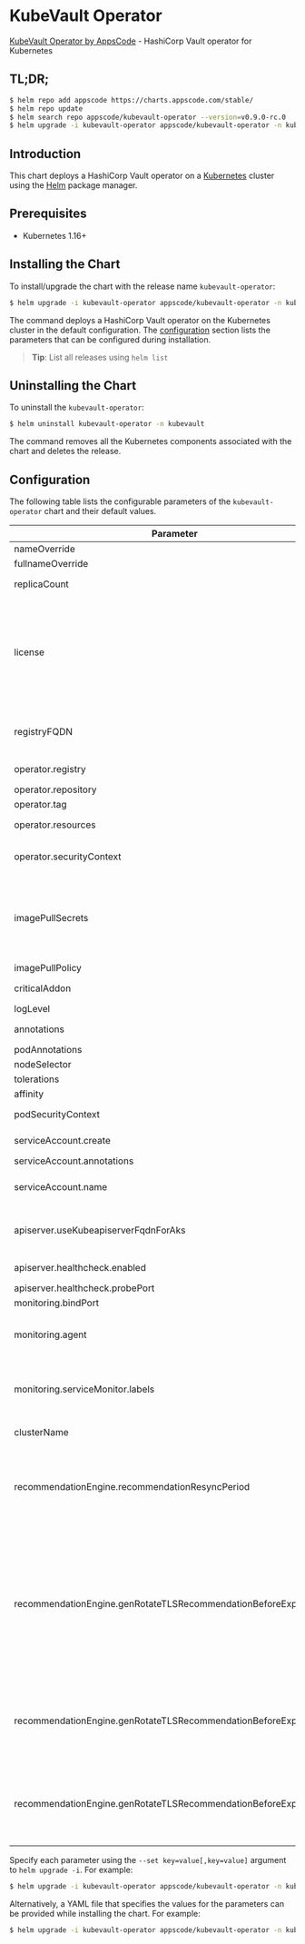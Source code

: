 # KubeVault Operator

[KubeVault Operator by AppsCode](https://github.com/kubevault/operator) - HashiCorp Vault operator for Kubernetes

## TL;DR;

```bash
$ helm repo add appscode https://charts.appscode.com/stable/
$ helm repo update
$ helm search repo appscode/kubevault-operator --version=v0.9.0-rc.0
$ helm upgrade -i kubevault-operator appscode/kubevault-operator -n kubevault --create-namespace --version=v0.9.0-rc.0
```

## Introduction

This chart deploys a HashiCorp Vault operator on a [Kubernetes](http://kubernetes.io) cluster using the [Helm](https://helm.sh) package manager.

## Prerequisites

- Kubernetes 1.16+

## Installing the Chart

To install/upgrade the chart with the release name `kubevault-operator`:

```bash
$ helm upgrade -i kubevault-operator appscode/kubevault-operator -n kubevault --create-namespace --version=v0.9.0-rc.0
```

The command deploys a HashiCorp Vault operator on the Kubernetes cluster in the default configuration. The [configuration](#configuration) section lists the parameters that can be configured during installation.

> **Tip**: List all releases using `helm list`

## Uninstalling the Chart

To uninstall the `kubevault-operator`:

```bash
$ helm uninstall kubevault-operator -n kubevault
```

The command removes all the Kubernetes components associated with the chart and deletes the release.

## Configuration

The following table lists the configurable parameters of the `kubevault-operator` chart and their default values.

|                            Parameter                             |                                                                                                                                                                                                        Description                                                                                                                                                                                                        |                  Default                  |
|------------------------------------------------------------------|---------------------------------------------------------------------------------------------------------------------------------------------------------------------------------------------------------------------------------------------------------------------------------------------------------------------------------------------------------------------------------------------------------------------------|-------------------------------------------|
| nameOverride                                                     | Overrides name template                                                                                                                                                                                                                                                                                                                                                                                                   | <code>""</code>                           |
| fullnameOverride                                                 | Overrides fullname template                                                                                                                                                                                                                                                                                                                                                                                               | <code>""</code>                           |
| replicaCount                                                     | Number of KubeVault operator replicas to create (only 1 is supported)                                                                                                                                                                                                                                                                                                                                                     | <code>1</code>                            |
| license                                                          | License for the product. Get a license by following the steps from [here](https://kubevault.com/docs/latest/setup/install/enterprise/#get-a-trial-license). <br> Example: <br> `helm install appscode/kubevault-operator \` <br> `--set-file license=/path/to/license/file` <br> `or` <br> `helm install appscode/kubevault-operator \` <br> `--set license=<license file content>`                                       | <code>""</code>                           |
| registryFQDN                                                     | Docker registry fqdn used to pull docker images Set this to use docker registry hosted at ${registryFQDN}/${registry}/${image}                                                                                                                                                                                                                                                                                            | <code>""</code>                           |
| operator.registry                                                | Docker registry used to pull KubeVault operator image                                                                                                                                                                                                                                                                                                                                                                     | <code>kubevault</code>                    |
| operator.repository                                              | KubeVault operator container image                                                                                                                                                                                                                                                                                                                                                                                        | <code>vault-operator</code>               |
| operator.tag                                                     | KubeVault operator container image tag                                                                                                                                                                                                                                                                                                                                                                                    | <code>""</code>                           |
| operator.resources                                               | Compute Resources required by the operator container                                                                                                                                                                                                                                                                                                                                                                      | <code>{}</code>                           |
| operator.securityContext                                         | requests: cpu: 100m memory: 128Mi Security options the operator container should run with                                                                                                                                                                                                                                                                                                                                 | <code>{}</code>                           |
| imagePullSecrets                                                 | Specify an array of imagePullSecrets. Secrets must be manually created in the namespace. <br> Example: <br> `helm template charts/kubevault-operator \` <br> `--set imagePullSecrets[0].name=sec0 \` <br> `--set imagePullSecrets[1].name=sec1`                                                                                                                                                                           | <code>[]</code>                           |
| imagePullPolicy                                                  | Container image pull policy                                                                                                                                                                                                                                                                                                                                                                                               | <code>IfNotPresent</code>                 |
| criticalAddon                                                    | If true, installs KubeVault operator as critical addon                                                                                                                                                                                                                                                                                                                                                                    | <code>false</code>                        |
| logLevel                                                         | Log level for operator                                                                                                                                                                                                                                                                                                                                                                                                    | <code>3</code>                            |
| annotations                                                      | Annotations applied to operator deployment                                                                                                                                                                                                                                                                                                                                                                                | <code>{}</code>                           |
| podAnnotations                                                   | Annotations passed to operator pod(s).                                                                                                                                                                                                                                                                                                                                                                                    | <code>{}</code>                           |
| nodeSelector                                                     | Node labels for pod assignment                                                                                                                                                                                                                                                                                                                                                                                            | <code>{"kubernetes.io/os":"linux"}</code> |
| tolerations                                                      | Tolerations for pod assignment                                                                                                                                                                                                                                                                                                                                                                                            | <code>[]</code>                           |
| affinity                                                         | Affinity rules for pod assignment                                                                                                                                                                                                                                                                                                                                                                                         | <code>{}</code>                           |
| podSecurityContext                                               | Security options the operator pod should run with.                                                                                                                                                                                                                                                                                                                                                                        | <code>{}</code>                           |
| serviceAccount.create                                            | Specifies whether a service account should be created                                                                                                                                                                                                                                                                                                                                                                     | <code>true</code>                         |
| serviceAccount.annotations                                       | Annotations to add to the service account                                                                                                                                                                                                                                                                                                                                                                                 | <code>{}</code>                           |
| serviceAccount.name                                              | The name of the service account to use. If not set and create is true, a name is generated using the fullname template                                                                                                                                                                                                                                                                                                    | <code>""</code>                           |
| apiserver.useKubeapiserverFqdnForAks                             | If true, uses kube-apiserver FQDN for AKS cluster to workaround https://github.com/Azure/AKS/issues/522 (default true)                                                                                                                                                                                                                                                                                                    | <code>true</code>                         |
| apiserver.healthcheck.enabled                                    | healthcheck configures the readiness and liveliness probes for the operator pod.                                                                                                                                                                                                                                                                                                                                          | <code>true</code>                         |
| apiserver.healthcheck.probePort                                  | The port the probe endpoint binds to                                                                                                                                                                                                                                                                                                                                                                                      | <code>8081</code>                         |
| monitoring.bindPort                                              | The port the metric endpoint binds to                                                                                                                                                                                                                                                                                                                                                                                     | <code>8080</code>                         |
| monitoring.agent                                                 | Name of monitoring agent (one of "prometheus.io", "prometheus.io/operator", "prometheus.io/builtin")                                                                                                                                                                                                                                                                                                                      | <code>""</code>                           |
| monitoring.serviceMonitor.labels                                 | Specify the labels for ServiceMonitor. Prometheus crd will select ServiceMonitor using these labels. Only usable when monitoring agent is `prometheus.io/operator`.                                                                                                                                                                                                                                                       | <code>{}</code>                           |
| clusterName                                                      | Name of cluster used in a multi-cluster setup                                                                                                                                                                                                                                                                                                                                                                             | <code>""</code>                           |
| recommendationEngine.recommendationResyncPeriod                  | Recommendation will be generated after every given duration based on the resource status at that moment. Default value is one hour. The flag accepts a integer 64 bit value in nanosecond for time.Duration. Ref: https://pkg.go.dev/time#Duration                                                                                                                                                                        | <code>1h0m0s</code>                       |
| recommendationEngine.genRotateTLSRecommendationBeforeExpiryYear  | Rotate TLS recommendation will be generated before given year of expiration. It also depends on gen-rotate-tls-recommendation-before-expiry-month and gen-rotate-tls-recommendation-before-expiry-year. Default values are 0(zero) for gen-rotate-tls-recommendation-before-expiry-year, 1(one) for gen-rotate-tls-recommendation-before-expiry-month, 0(zero) for gen-rotate-tls-recommendation-before-expiry-day flags. | <code>0</code>                            |
| recommendationEngine.genRotateTLSRecommendationBeforeExpiryMonth | Rotate TLS recommendation will be generated before given month of expiration. It also depends on gen-rotate-tls-recommendation-before-expiry-year and gen-rotate-tls-recommendation-before-expiry-day flag. By default it is set as 1(one).                                                                                                                                                                               | <code>1</code>                            |
| recommendationEngine.genRotateTLSRecommendationBeforeExpiryDay   | Rotate TLS recommendation will be generated before given day of expiration. It also depends on gen-rotate-tls-recommendation-before-expiry-year and gen-rotate-tls-recommendation-before-expiry-month flag. By default it is set as 0(zero).                                                                                                                                                                              | <code>0</code>                            |


Specify each parameter using the `--set key=value[,key=value]` argument to `helm upgrade -i`. For example:

```bash
$ helm upgrade -i kubevault-operator appscode/kubevault-operator -n kubevault --create-namespace --version=v0.9.0-rc.0 --set replicaCount=1
```

Alternatively, a YAML file that specifies the values for the parameters can be provided while
installing the chart. For example:

```bash
$ helm upgrade -i kubevault-operator appscode/kubevault-operator -n kubevault --create-namespace --version=v0.9.0-rc.0 --values values.yaml
```
